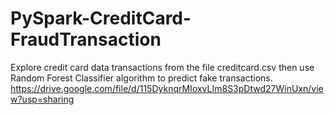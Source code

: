 # PySpark-CreditCard-FraudTransaction
Explore credit card data transactions from the file creditcard.csv then use Random Forest Classifier algorithm to predict fake transactions.
https://drive.google.com/file/d/115DyknqrMIoxvLIm8S3pDtwd27WinUxn/view?usp=sharing
